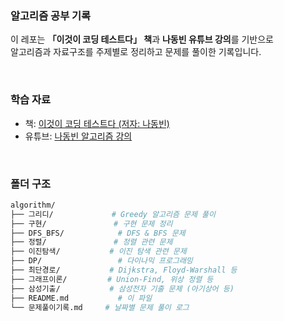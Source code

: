 ###  알고리즘 공부 기록

이 레포는 **「이것이 코딩 테스트다」 책**과 **나동빈 유튜브 강의**를 기반으로  
알고리즘과 자료구조를 주제별로 정리하고 문제를 풀이한 기록입니다.

<br/>

###  학습 자료

-  책: [이것이 코딩 테스트다 (저자: 나동빈)](https://book.naver.com/bookdb/book_detail.naver?bid=16439154)
-  유튜브: [나동빈 알고리즘 강의]([https://www.youtube.com/@ndb796](https://www.youtube.com/playlist?list=PLRx0vPvlEmdAghTr5mXQxGpHjWqSz0dgC))

<br/>

###  폴더 구조

```bash
algorithm/
├── 그리디/             # Greedy 알고리즘 문제 풀이
├── 구현/               # 구현 문제 정리
├── DFS_BFS/            # DFS & BFS 문제
├── 정렬/               # 정렬 관련 문제
├── 이진탐색/           # 이진 탐색 관련 문제
├── DP/                 # 다이나믹 프로그래밍
├── 최단경로/           # Dijkstra, Floyd-Warshall 등
├── 그래프이론/         # Union-Find, 위상 정렬 등
├── 삼성기출/           # 삼성전자 기출 문제 (아기상어 등)
├── README.md           # 이 파일
└── 문제풀이기록.md     # 날짜별 문제 풀이 로그
